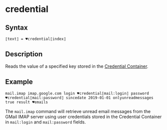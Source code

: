 # credential

## Syntax

```G1ANT
⟦text⟧ = ♥credential⟦index⟧
```

## Description

Reads the value of a specified key stored in the [Credential Container](https://github.com/G1ANT-Robot/G1ANT.Manual/blob/develop/g1ant.robot-window/auxiliary-windows/credential-container.md).

## Example

```G1ANT
mail.imap imap.google.com login ♥credential⟦mail:login⟧ password ♥credential⟦mail:password⟧ sincedate 2019-01-01 onlyunreadmessages true result ♥emails
```

The `mail.imap` command will retrieve unread email messages from the GMail IMAP server using user credentials stored in the Credential Container in `mail:login` and `mail:password` fields.
